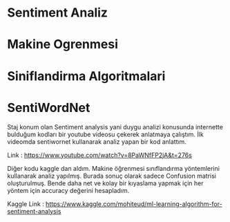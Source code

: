 # Sentiment Analiz
# Makine Ogrenmesi
# Siniflandirma Algoritmalari
# SentiWordNet

Staj konum olan Sentiment analysis yani duygu analizi konusunda internette bulduğum kodları bir youtube videosu çekerek anlatmaya çalıştım. İlk videomda sentiwornet kullanarak analiz yapan bir kod anlattım.

Link : https://www.youtube.com/watch?v=8PaWNfFP2jA&t=276s

Diğer kodu kaggle dan aldım. Makine öğrenmesi sınıflandırma yöntemlerini kullanarak analiz yapılmış. Burada sonuç olarak sadece Confusion matrisi oluşturulmuş. Bende daha net ve kolay bir kıyaslama yapmak için her yöntem için accuracy değerini hesapladım.

Kaggle Link : https://www.kaggle.com/mohiteud/ml-learning-algorithm-for-sentiment-analysis
